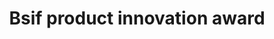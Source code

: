 ---
title: Bsif product innovation award
sponsor: bsif
organiser: true
icon: light-bulb
description: An award for products that are new and innovative and will contribute to improvements in occupational safety & health.
---